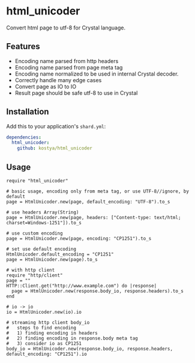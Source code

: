 # html_unicoder

Convert html page to utf-8 for Crystal language.

## Features
* Encoding name parsed from http headers
* Encoding name parsed from page meta tag
* Encoding name normalized to be used in internal Crystal decoder.
* Correctly handle many edge cases
* Convert page as IO to IO
* Result page should be safe utf-8 to use in Crystal

## Installation


Add this to your application's `shard.yml`:

```yaml
dependencies:
  html_unicoder:
    github: kostya/html_unicoder
```


## Usage


```crystal
require "html_unicoder"

# basic usage, encoding only from meta tag, or use UTF-8//ignore, by default
page = HtmlUnicoder.new(page, default_encoding: "UTF-8").to_s

# use headers Array(String)
page = HtmlUnicoder.new(page, headers: ["Content-type: text/html; charset=Windows-1251"]).to_s

# use custom encoding
page = HtmlUnicoder.new(page, encoding: "CP1251").to_s

# set use default encoding
HtmlUnicoder.default_encoding = "CP1251"
page = HtmlUnicoder.new(page).to_s

# with http client
require "http/client"
page = ""
HTTP::Client.get("http://www.example.com") do |response|
  page = HtmlUnicoder.new(response.body_io, response.headers).to_s
end

# io -> io
io = HtmlUnicoder.new(io).io

# streaming http client body_io
#   steps to find encoding
#   1) finding encoding in headers
#   2) finding encoding in response.body meta tag
#   3) consider io as CP1251
body_io = HtmlUnicoder.new(response.body_io, response.headers, default_encoding: "CP1251").io
```
